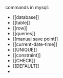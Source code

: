 commands in mysql:
- [[database]]
- [[table]]
- [[row]]
- [[queries]]
- [[manual save point]]
- [[current-date-time]]
- [[UNIQUE]]
- [[constraint]]
- [[CHECK]]
- [[DEFAULT]]
- 